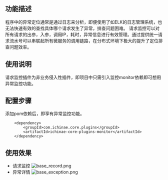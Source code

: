 <!--
 * @Author: wangzhichiao<https://github.com/wzc570738205>
 * @Date: 2020-12-04 12:43:07
 * @LastEditors: wangzhichiao<https://github.com/wzc570738205>
 * @LastEditTime: 2020-12-04 14:25:14
-->
## 功能描述
程序中的异常定位通常是通过日志来分析，即便使用了如ELK的日志管理系统，也无法快速有效的查找具体哪个请求发生了异常，排查问题困难。
请求监控可以对所有请求的出参，入参，调用IP，耗时，异常信息进行有效管理。通过提供统一请求流水号可以串联起所有微服务的调用链路，在分布式环境下极大的提升了定位排查问题效率。

## 使用说明
请求监控插件为非业务侵入性插件，即项目中只需引入监控monitor依赖即可想用异常监控功能。

## 配置步骤
添加pom依赖后，即享有异常监控功能。
````
    <dependency>
        <groupId>com.ichinae.core.plugins</groupId>
        <artifactId>ichinae-core-plugins-monitor</artifactId>
    </dependency>
````   

## 使用效果
- 请求监控
![base_record.png](/tools/base_record.png)
- 异常详情
![base_exception.png](/tools/base_exception.png)

